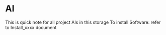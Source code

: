 # AI
This is quick note for all project AIs in this storage
To install Software: refer to Install_xxxx document
